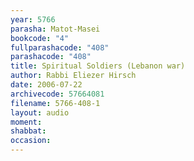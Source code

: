 ```yaml
---
year: 5766
parasha: Matot-Masei
bookcode: "4"
fullparashacode: "408"
parashacode: "408"
title: Spiritual Soldiers (Lebanon war)
author: Rabbi Eliezer Hirsch
date: 2006-07-22
archivecode: 57664081
filename: 5766-408-1
layout: audio
moment: 
shabbat: 
occasion: 
---
```

